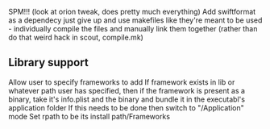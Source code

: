 SPM!!! (look at orion tweak, does pretty much everything)
Add swiftformat as a dependecy
just give up and use makefiles like they're meant to be used - individually compile the files and manually link them together (rather than do that weird hack in scout, compile.mk)

## Library support
Allow user to specify frameworks to add
If framework exists in lib or whatever path user has specified, then if the framework is present as a binary, take it's info.plist and the binary and bundle it in the executabl's application folder
If this needs to be done then switch to "/Application" mode
Set rpath to be its install path/Frameworks
